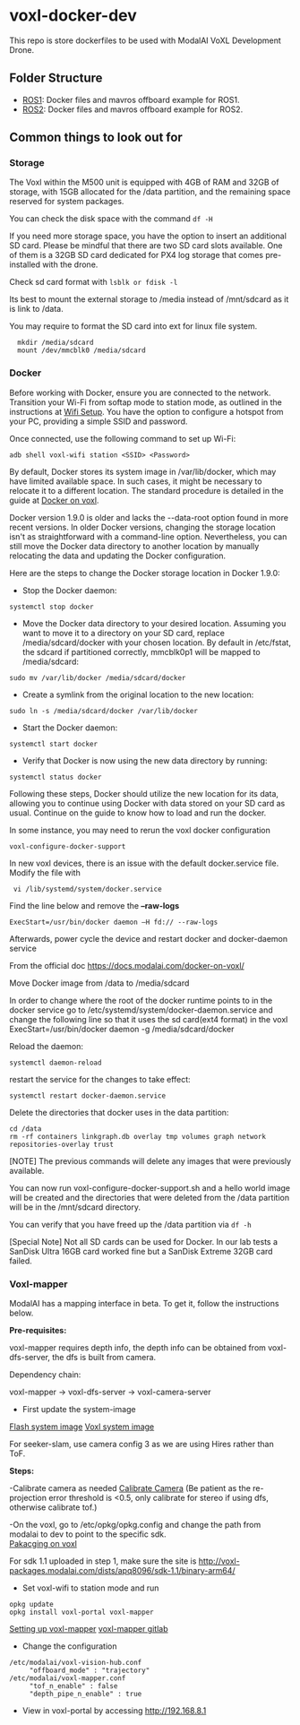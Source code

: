 # voxl-docker-dev

This repo is store dockerfiles to be used with ModalAI VoXL Development Drone.

## Folder Structure

- [ROS1](./ros1_noetic): Docker files and mavros offboard example for ROS1.
- [ROS2](./ros2_humble): Docker files and mavros offboard example for ROS2.

## Common things to look out for

### Storage
The Voxl within the M500 unit is equipped with 4GB of RAM and 32GB of storage, with 15GB allocated for the /data partition, and the remaining space reserved for system packages. 

You can check the disk space with the command ` df -H ` 

If you need more storage space, you have the option to insert an additional SD card. Please be mindful that there are two SD card slots available. One of them is a 32GB SD card dedicated for PX4 log storage that comes pre-installed with the drone. 

Check sd card format with `lsblk or fdisk -l`

Its best to mount the external storage to /media instead of /mnt/sdcard as it is link to /data. 

You may require to format the SD card into ext for linux file system.   
``` 
  mkdir /media/sdcard 
  mount /dev/mmcblk0 /media/sdcard
``` 

### Docker
Before working with Docker, ensure you are connected to the network. Transition your Wi-Fi from softap mode to station mode, as outlined in the instructions at [Wifi Setup](https://docs.modalai.com/voxl-wifi-setup/). You have the option to configure a hotspot from your PC, providing a simple SSID and password. 

Once connected, use the following command to set up Wi-Fi: 
```
adb shell voxl-wifi station <SSID> <Password> 
```
By default, Docker stores its system image in /var/lib/docker, which may have limited available space. In such cases, it might be necessary to relocate it to a different location. The standard procedure is detailed in the guide at [Docker on voxl](https://docs.modalai.com/docker-on-voxl/). 

Docker version 1.9.0 is older and lacks the --data-root option found in more recent versions. In older Docker versions, changing the storage location isn't as straightforward with a command-line option. Nevertheless, you can still move the Docker data directory to another location by manually relocating the data and updating the Docker configuration. 
  
Here are the steps to change the Docker storage location in Docker 1.9.0: 

- Stop the Docker daemon: 
```
systemctl stop docker 
```
- Move the Docker data directory to your desired location. Assuming you want to move it to a directory on your SD card, replace /media/sdcard/docker with your chosen location. By default in /etc/fstat, the sdcard if partitioned correctly, mmcblk0p1 will be mapped to /media/sdcard: 
```
sudo mv /var/lib/docker /media/sdcard/docker 
```
- Create a symlink from the original location to the new location: 
```
sudo ln -s /media/sdcard/docker /var/lib/docker 
```
- Start the Docker daemon: 
```
systemctl start docker 
```
- Verify that Docker is now using the new data directory by running: 
```
systemctl status docker 
```
 
Following these steps, Docker should utilize the new location for its data, allowing you to continue using Docker with data stored on your SD card as usual. Continue on the guide to know how to load and run the docker. 

In some instance, you may need to rerun the voxl docker configuration 
```
voxl-configure-docker-support 
```
 
In new voxl devices, there is an issue with the default docker.service file. 
Modify the file with 
``` 
 vi /lib/systemd/system/docker.service 
```

Find the line below and remove the **–raw-logs**
```
ExecStart=/usr/bin/docker daemon –H fd:// --raw-logs 
```
Afterwards, power cycle the device and restart docker and docker-daemon service 
 
From the official doc https://docs.modalai.com/docker-on-voxl/ 
 
Move Docker image from /data to /media/sdcard 

In order to change where the root of the docker runtime points to in the docker service go to /etc/systemd/system/docker-daemon.service and change the following line so that it uses the sd card(ext4 format) in the voxl ExecStart=/usr/bin/docker daemon -g /media/sdcard/docker 

Reload the daemon: 
```
systemctl daemon-reload 
```
restart the service for the changes to take effect: 
```
systemctl restart docker-daemon.service 
```
Delete the directories that docker uses in the data partition:
```
cd /data
rm -rf containers linkgraph.db overlay tmp volumes graph network repositories-overlay trust 
```
[NOTE] The previous commands will delete any images that were previously available. 

You can now run voxl-configure-docker-support.sh and a hello world image will be created and the directories that were deleted from the /data partition will be in the /mnt/sdcard directory. 

You can verify that you have freed up the /data partition via `df -h` 

[Special Note] Not all SD cards can be used for Docker. In our lab tests a SanDisk Ultra 16GB card worked fine but a SanDisk Extreme 32GB card failed. 

### Voxl-mapper

ModalAI has a mapping interface in beta. To get it, follow the instructions below.

**Pre-requisites:** 

voxl-mapper requires depth info, the depth info can be obtained from voxl-dfs-server, the dfs is built from camera. 

Dependency chain:

voxl-mapper -> voxl-dfs-server -> voxl-camera-server 
 
- First update the system-image 

[Flash system image](https://docs.modalai.com/flash-system-image/)
[Voxl system image](https://docs.modalai.com/voxl-system-image/) 

For seeker-slam, use camera config 3 as we are using Hires rather than ToF. 

**Steps:** 

-Calibrate camera as needed [Calibrate Camera](https://docs.modalai.com/calibrate-cameras/) 
(Be patient as the re-projection error threshold is <0.5, only calibrate for stereo if using dfs, otherwise calibrate tof.) 
 
-On the voxl, go to /etc/opkg/opkg.config and change the path from modalai to dev to point to the specific sdk.  
[Pakacging on voxl](https://docs.modalai.com/packaging-on-voxl/#overview) 

For sdk 1.1 uploaded in step 1, make sure the site is http://voxl-packages.modalai.com/dists/apq8096/sdk-1.1/binary-arm64/ 

- Set voxl-wifi to station mode and run
```  
opkg update 
opkg install voxl-portal voxl-mapper  
```

[Setting up voxl-mapper](https://docs.modalai.com/setting-up-voxl-mapper-0_9/) 
[voxl-mapper gitlab](https://gitlab.com/voxl-public/voxl-sdk/services/voxl-mapper) 

- Change the configuration
``` 
/etc/modalai/voxl-vision-hub.conf   
     "offboard_mode" : "trajectory" 
/etc/modalai/voxl-mapper.conf   
     "tof_n_enable" : false 
     "depth_pipe_n_enable" : true 
```

- View in voxl-portal by accessing http://192.168.8.1 
